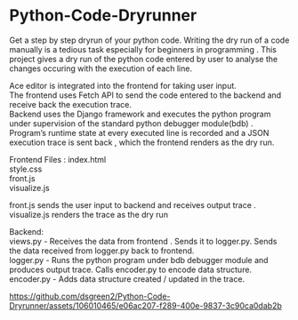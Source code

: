 
# Python-Code-Dryrunner
Get a step by step dryrun of your python code.
Writing the dry run of a code manually is a tedious task especially for beginners in programming . This project gives a dry run of the python code entered by user to analyse the changes occuring with the execution of each line. 

Ace editor is integrated into the frontend for taking user input.
<br>The frontend uses Fetch API to send the code entered to the backend and receive back the execution trace.
<br>Backend uses the Django framework and executes the python program under supervision of the standard python debugger module(bdb) .
<br>Program’s runtime state at every executed line is recorded and a JSON execution trace is sent back , which the frontend renders as the dry run.<br>

Frontend Files : index.html <br>style.css<br>front.js <br>visualize.js<br>

front.js sends the user input to backend and receives output trace .<br>
visualize.js renders the trace as the dry run<br>


Backend: <br>
views.py - Receives the data from frontend . Sends it to logger.py. Sends the data received from logger.py back to frontend.<br>
logger.py - Runs the python program under bdb debugger module and produces output trace. Calls encoder.py to encode data structure.<br>
encoder.py - Adds data structure created / updated in the trace.<br>
 
 
 


https://github.com/dsgreen2/Python-Code-Dryrunner/assets/106010465/e06ac207-f289-400e-9837-3c90ca0dab2b

